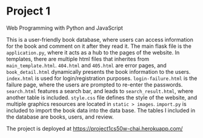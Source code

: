 # Project 1

Web Programming with Python and JavaScript

This is a user-friendly book database, where users can access information for the book and comment on it after they read it.
The main flask file is the `application.py`, where it acts as a hub to the pages of the website. In templates, there are multiple
html files that inherites from `main_template.html`. `404.html` and `405.html` are error pages, and `book_detail.html` dynamically 
presents the book information to the users. `index.html` is used for login/registration purposes. `login-failure.html` is the failure page, where the users are prompted to re-enter the passwords. `search.html` features a search bar, and leads to `search_result.html`, where another table is included. `style.css` file defines the style of the website, and multiple graphics resources are located in `static > images`.
`import.py` is included to import the book data into the data base. The tables I included in the database are books, users, and review.

The project is deployed at https://project1cs50w-chai.herokuapp.com/
